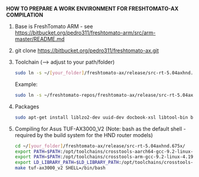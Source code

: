 **HOW TO PREPARE A WORK ENVIRONMENT FOR FRESHTOMATO-AX COMPILATION**
  
1. Base is FreshTomato ARM - see https://bitbucket.org/pedro311/freshtomato-arm/src/arm-master/README.md
  
2. git clone https://bitbucket.org/pedro311/freshtomato-ax.git
  
3. Toolchain (--> adjust to your path/folder)
    ```sh
    sudo ln -s ~/[your_folder]/freshtomato-ax/release/src-rt-5.04axhnd.675x/toolchains/brcm /opt/toolchains
    ```
   Example:
    ```sh
    sudo ln -s ~/freshtomato-repos/freshtomato-ax/release/src-rt-5.04axhnd.675x/toolchains/brcm /opt/toolchains
    ```
  
4. Packages
    ```sh
    sudo apt-get install liblzo2-dev uuid-dev docbook-xsl libtool-bin bc rsync sgdisk
    ```
  
5. Compiling for Asus TUF-AX3000_V2 (Note: bash as the default shell - required by the build system for the HND router models)
    ```sh
    cd ~/[your_folder]/freshtomato-ax/release/src-rt-5.04axhnd.675x/
    export PATH=$PATH:/opt/toolchains/crosstools-aarch64-gcc-9.2-linux-4.19-glibc-2.30-binutils-2.32/usr/bin
    export PATH=$PATH:/opt/toolchains/crosstools-arm-gcc-9.2-linux-4.19-glibc-2.30-binutils-2.32/usr/bin
    export LD_LIBRARY_PATH=$LD_LIBRARY_PATH:/opt/toolchains/crosstools-arm-gcc-9.2-linux-4.19-glibc-2.30-binutils-2.32/usr/lib
    make tuf-ax3000_v2 SHELL=/bin/bash
    ```
